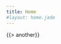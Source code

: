 ```yaml
---
title: Home
#layout: home.jade
---
```


{{> another}}

<!--[TOC]-->
<!--{% toc %}-->
<!--Hi, this is my start page; neat ain't it? ;)-->
<!--{{!-- {{partial 'another'}} --}} -->


<!--{{> another}}-->
<!--### Some info! -->
<!--{{ '<span>sdf</span>' }}-->
<!--{%- @partial(another.html) %}-->
<!--{%- @partial('another.html') %}-->
<!--{> another}-->
<!--!= partial("another.html")-->
<!--include another.html-->
<!--!=include another.html-->